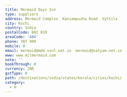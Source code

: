 ```yaml
---
title: Mermaid Days Inn
type: suppliers
address: Mermaid Complex  Kaniampuzha Road  Vyttila
city: Kochi
country: India
postalCode: 682 019
areaCode: '484'
phone: 307 999
mobile: 0
email: mermaid@md4.vsnl.net.in  mermaid@satyam.net.in
www: www.milmermaid.com
note: ''
bookThrough: 0
currency: INR
gstType: 0
path: /destinations/india/states/kerala/cities/kochi/
category:
  - H
---
```


